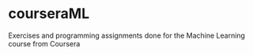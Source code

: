 # courseraML
Exercises and programming assignments done for the Machine Learning course from Coursera

